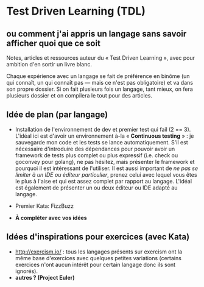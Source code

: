# Test Driven Learning (TDL)
## ou comment j'ai appris un langage sans savoir afficher quoi que ce soit

Notes, articles et ressources auteur du « Test Driven Learning », avec pour ambition d'en sortir un livre blanc.

Chaque expérience avec un langage se fait de préférence en binôme (un qui connaît, un qui connaît pas — mais ce n'est pas obligatoire) et va dans son propre dossier. Si on fait plusieurs fois un langage, tant mieux, on fera plusieurs dossier et on compilera le tout pour des articles.

## Idée de plan (par langage)

- Installation de l'environnement de dev et premier test qui fail (2 == 3).
L'idéal ici est d'avoir un environnement à-la « **Continuous testing** » : je sauvegarde mon code et les tests se lance automatiquement. S'il est nécessaire d'introduire des dépendances pour pouvoir avoir un framework de tests plus complet ou plus expressif (i.e. check ou goconvey pour golang), ne pas hésitez, mais présenter le framework et pourquoi il est intéressant de l'utiliser.
Il est aussi important de *ne pas se limiter à un IDE ou éditeur particulier*, prenez celui avec lequel vous êtes le plus à l'aise et qui est assez complet par rapport au langage. L'idéal est également de présenter un ou deux éditeur ou IDE adapté au langage.

- Premier Kata: FizzBuzz
- **À compléter avec vos idées**

## Idées d'inspirations pour exercices (avec Kata)

- http://exercism.io/ : tous les langages présents sur exercism ont la même base d'exercices avec quelques petites variations (certains exercices n'ont aucun intérêt pour certain langage donc ils sont ignorés).
- **autres ? (Project Euler)**
